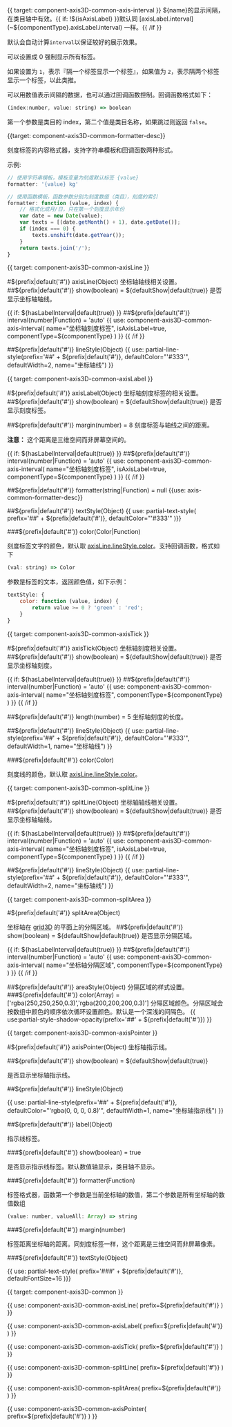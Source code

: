 {{ target: component-axis3D-common-axis-interval }}
${name}的显示间隔，在类目轴中有效。{{ if: !${isAxisLabel} }}默认同 [axisLabel.interval](~${componentType}.axisLabel.interval) 一样。{{ /if }}

默认会自动计算`interval`以保证较好的展示效果。

可以设置成 0 强制显示所有标签。

如果设置为 `1`，表示『隔一个标签显示一个标签』，如果值为 `2`，表示隔两个标签显示一个标签，以此类推。

可以用数值表示间隔的数据，也可以通过回调函数控制。回调函数格式如下：
```js
(index:number, value: string) => boolean
```
第一个参数是类目的 index，第二个值是类目名称，如果跳过则返回 `false`。



{{target: component-axis3D-common-formatter-desc}}

刻度标签的内容格式器，支持字符串模板和回调函数两种形式。

示例:
```js
// 使用字符串模板，模板变量为刻度默认标签 {value}
formatter: '{value} kg'

// 使用函数模板，函数参数分别为刻度数值（类目），刻度的索引
formatter: function (value, index) {
    // 格式化成月/日，只在第一个刻度显示年份
    var date = new Date(value);
    var texts = [(date.getMonth() + 1), date.getDate()];
    if (index === 0) {
        texts.unshift(date.getYear());
    }
    return texts.join('/');
}
```



{{ target: component-axis3D-common-axisLine }}

#${prefix|default('#')} axisLine(Object)
坐标轴轴线相关设置。
##${prefix|default('#')} show(boolean) = ${defaultShow|default(true)}
是否显示坐标轴轴线。

{{ if: ${hasLabelInterval|default(true)} }}
##${prefix|default('#')} interval(number|Function) = 'auto'
{{ use: component-axis3D-common-axis-interval(
    name="坐标轴刻度标签",
    isAxisLabel=true,
    componentType=${componentType}
) }}
{{ /if }}

##${prefix|default('#')} lineStyle(Object)
{{ use: partial-line-style(prefix='##' + ${prefix|default('#')}, defaultColor="'#333'", defaultWidth=2, name="坐标轴线") }}




{{ target: component-axis3D-common-axisLabel }}

#${prefix|default('#')} axisLabel(Object)
坐标轴刻度标签的相关设置。
##${prefix|default('#')} show(boolean) = ${defaultShow|default(true)}
是否显示刻度标签。

##${prefix|default('#')} margin(number) = 8
刻度标签与轴线之间的距离。

**注意：** 这个距离是三维空间而非屏幕空间的。

{{ if: ${hasLabelInterval|default(true)} }}
##${prefix|default('#')} interval(number|Function) = 'auto'
{{ use: component-axis3D-common-axis-interval(
    name="坐标轴刻度标签",
    isAxisLabel=true,
    componentType=${componentType}
) }}
{{ /if }}

##${prefix|default('#')} formatter(string|Function) = null
{{use: axis-common-formatter-desc}}


##${prefix|default('#')} textStyle(Object)
{{ use: partial-text-style(
    prefix='##' + ${prefix|default('#')},
    defaultColor="'#333'"
)}}
<!-- Overwrite color -->
###${prefix|default('#')} color(Color|Function)

刻度标签文字的颜色，默认取 [axisLine.lineStyle.color](~${componentType}.axisLine.lineStyle.color)。支持回调函数，格式如下

```js
(val: string) => Color
```

参数是标签的文本，返回颜色值，如下示例：

```js
textStyle: {
    color: function (value, index) {
        return value >= 0 ? 'green' : 'red';
    }
}
```


{{ target: component-axis3D-common-axisTick }}

#${prefix|default('#')} axisTick(Object)
坐标轴刻度相关设置。
##${prefix|default('#')} show(boolean) = ${defaultShow|default(true)}
是否显示坐标轴刻度。

{{ if: ${hasLabelInterval|default(true)} }}
##${prefix|default('#')} interval(number|Function) = 'auto'
{{ use: component-axis3D-common-axis-interval(
    name="坐标轴刻度标签",
    componentType=${componentType}
) }}
{{ /if }}

##${prefix|default('#')} length(number) = 5
坐标轴刻度的长度。

##${prefix|default('#')} lineStyle(Object)
{{ use: partial-line-style(prefix='##' + ${prefix|default('#')}, defaultColor="'#333'", defaultWidth=1, name="坐标轴线") }}
<!-- Overwrite color -->
###${prefix|default('#')} color(Color)

刻度线的颜色，默认取 [axisLine.lineStyle.color](~${componentType}.axisLine.lineStyle.color)。



{{ target: component-axis3D-common-splitLine }}

#${prefix|default('#')} splitLine(Object)
坐标轴轴线相关设置。
##${prefix|default('#')} show(boolean) = ${defaultShow|default(true)}
是否显示坐标轴轴线。

{{ if: ${hasLabelInterval|default(true)} }}
##${prefix|default('#')} interval(number|Function) = 'auto'
{{ use: component-axis3D-common-axis-interval(
    name="坐标轴刻度标签",
    isAxisLabel=true,
    componentType=${componentType}
) }}
{{ /if }}

##${prefix|default('#')} lineStyle(Object)
{{ use: partial-line-style(prefix='##' + ${prefix|default('#')}, defaultColor="'#333'", defaultWidth=2, name="坐标轴线") }}



{{ target: component-axis3D-common-splitArea }}

#${prefix|default('#')} splitArea(Object)

坐标轴在 [grid3D](~grid3D) 的平面上的分隔区域。
##${prefix|default('#')} show(boolean) = ${defaultShow|default(true)}
是否显示分隔区域。

{{ if: ${hasLabelInterval|default(true)} }}
##${prefix|default('#')} interval(number|Function) = 'auto'
{{ use: component-axis3D-common-axis-interval(
    name="坐标轴分隔区域",
    componentType=${componentType}
) }}
{{ /if }}

##${prefix|default('#')} areaStyle(Object)
分隔区域的样式设置。
###${prefix|default('#')} color(Array) = ['rgba(250,250,250,0.3)','rgba(200,200,200,0.3)']
分隔区域颜色。分隔区域会按数组中颜色的顺序依次循环设置颜色。默认是一个深浅的间隔色。
{{ use:partial-style-shadow-opacity(prefix='##' + ${prefix|default('#')}) }}




{{ target: component-axis3D-common-axisPointer }}

#${prefix|default('#')} axisPointer(Object)
坐标轴指示线。

##${prefix|default('#')} show(boolean) = ${defaultShow|default(true)}

是否显示坐标轴指示线。

##${prefix|default('#')} lineStyle(Object)

{{ use: partial-line-style(prefix='##' + ${prefix|default('#')}, defaultColor="'rgba(0, 0, 0, 0.8)'", defaultWidth=1, name="坐标轴指示线") }}

##${prefix|default('#')} label(Object)

指示线标签。

###${prefix|default('#')} show(boolean) = true

是否显示指示线标签。默认数值轴显示，类目轴不显示。

###${prefix|default('#')} formatter(Function)

标签格式器，函数第一个参数是当前坐标轴的数值，第二个参数是所有坐标轴的数值数组

```js
(value: number, valueAll: Array) => string
```

###${prefix|default('#')} margin(number)

标签距离坐标轴的距离。同刻度标签一样，这个距离是三维空间而非屏幕像素。

###${prefix|default('#')} textStyle(Object)

{{ use: partial-text-style(
    prefix='###' + ${prefix|default('#')},
    defaultFontSize=16
)}}




{{ target: component-axis3D-common }}

{{ use: component-axis3D-common-axisLine(
    prefix=${prefix|default('#')}
) }}

{{ use: component-axis3D-common-axisLabel(
    prefix=${prefix|default('#')}
) }}

{{ use: component-axis3D-common-axisTick(
    prefix=${prefix|default('#')}
) }}

{{ use: component-axis3D-common-splitLine(
    prefix=${prefix|default('#')}
) }}

{{ use: component-axis3D-common-splitArea(
    prefix=${prefix|default('#')}
) }}

{{ use: component-axis3D-common-axisPointer(
    prefix=${prefix|default('#')}
) }}
